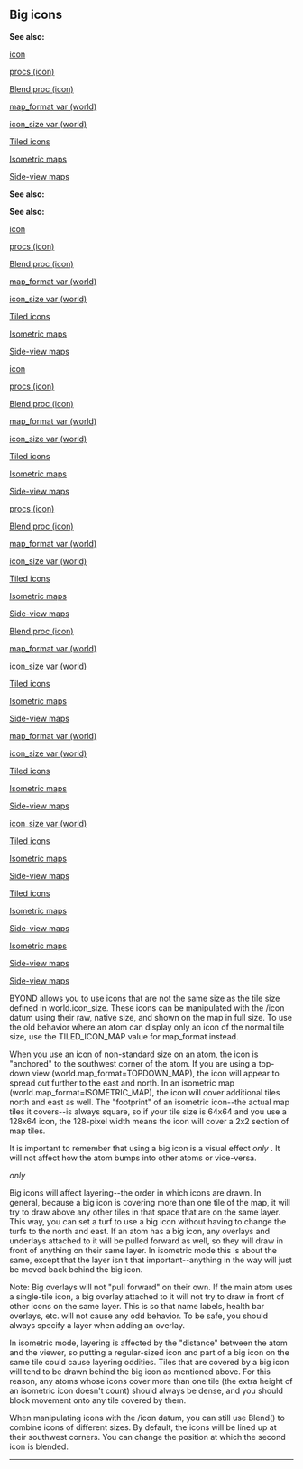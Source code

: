 

 Big icons
-----------




**See also:** 


[icon](#/icon) 

[procs (icon)](#/icon/proc) 

[Blend proc (icon)](#/icon/proc/Blend) 

[map\_format var (world)](#/world/var/map_format) 

[icon\_size var (world)](#/world/var/icon_size) 

[Tiled icons](#/{notes}/tiled-icons) 

[Isometric maps](#/{notes}/isometric) 

[Side-view maps](#/{notes}/side) 










**See also:** 

**See also:**

[icon](#/icon) 

[procs (icon)](#/icon/proc) 

[Blend proc (icon)](#/icon/proc/Blend) 

[map\_format var (world)](#/world/var/map_format) 

[icon\_size var (world)](#/world/var/icon_size) 

[Tiled icons](#/{notes}/tiled-icons) 

[Isometric maps](#/{notes}/isometric) 

[Side-view maps](#/{notes}/side) 








[icon](#/icon)

[procs (icon)](#/icon/proc) 

[Blend proc (icon)](#/icon/proc/Blend) 

[map\_format var (world)](#/world/var/map_format) 

[icon\_size var (world)](#/world/var/icon_size) 

[Tiled icons](#/{notes}/tiled-icons) 

[Isometric maps](#/{notes}/isometric) 

[Side-view maps](#/{notes}/side) 







[procs (icon)](#/icon/proc)

[Blend proc (icon)](#/icon/proc/Blend) 

[map\_format var (world)](#/world/var/map_format) 

[icon\_size var (world)](#/world/var/icon_size) 

[Tiled icons](#/{notes}/tiled-icons) 

[Isometric maps](#/{notes}/isometric) 

[Side-view maps](#/{notes}/side) 






[Blend proc (icon)](#/icon/proc/Blend)

[map\_format var (world)](#/world/var/map_format) 

[icon\_size var (world)](#/world/var/icon_size) 

[Tiled icons](#/{notes}/tiled-icons) 

[Isometric maps](#/{notes}/isometric) 

[Side-view maps](#/{notes}/side) 





[map\_format var (world)](#/world/var/map_format)

[icon\_size var (world)](#/world/var/icon_size) 

[Tiled icons](#/{notes}/tiled-icons) 

[Isometric maps](#/{notes}/isometric) 

[Side-view maps](#/{notes}/side) 




[icon\_size var (world)](#/world/var/icon_size)

[Tiled icons](#/{notes}/tiled-icons) 

[Isometric maps](#/{notes}/isometric) 

[Side-view maps](#/{notes}/side) 



[Tiled icons](#/{notes}/tiled-icons)

[Isometric maps](#/{notes}/isometric) 

[Side-view maps](#/{notes}/side) 


[Isometric maps](#/{notes}/isometric)

[Side-view maps](#/{notes}/side) 

[Side-view maps](#/{notes}/side)

 BYOND allows you to use icons that are not the same size as the tile size
defined in world.icon\_size. These icons can be manipulated with the /icon datum
using their raw, native size, and shown on the map in full size. To use the old
behavior where an atom can display only an icon of the normal tile size, use
the TILED\_ICON\_MAP value for map\_format instead.




 When you use an icon of non-standard size on an atom, the icon is "anchored"
to the southwest corner of the atom. If you are using a top-down view
(world.map\_format=TOPDOWN\_MAP), the icon will appear to spread out further to
the east and north. In an isometric map (world.map\_format=ISOMETRIC\_MAP), the
icon will cover additional tiles north and east as well. The "footprint" of an
isometric icon--the actual map tiles it covers--is always square, so if your
tile size is 64x64 and you use a 128x64 icon, the 128-pixel width means the
icon will cover a 2x2 section of map tiles.




 It is important to remember that using a big icon is a visual effect
 *only* 
 . It will not affect how the atom bumps into other atoms or
vice-versa.



*only*

 Big icons will affect layering--the order in which icons are drawn. In
general, because a big icon is covering more than one tile of the map, it will
try to draw above any other tiles in that space that are on the same layer.
This way, you can set a turf to use a big icon without having to change the
turfs to the north and east. If an atom has a big icon, any overlays and
underlays attached to it will be pulled forward as well, so they will draw in
front of anything on their same layer. In isometric mode this is about the same,
except that the layer isn't that important--anything in the way will just be
moved back behind the big icon.




 Note: Big overlays will not "pull forward" on their own. If the main atom
uses a single-tile icon, a big overlay attached to it will not try to draw in
front of other icons on the same layer. This is so that name labels, health
bar overlays, etc. will not cause any odd behavior. To be safe, you should
always specify a layer when adding an overlay.




 In isometric mode, layering is affected by the "distance" between the atom
and the viewer, so putting a regular-sized icon and part of a big icon on the
same tile could cause layering oddities. Tiles that are covered by a big icon
will tend to be drawn behind the big icon as mentioned above. For this reason,
any atoms whose icons cover more than one tile (the extra height of an
isometric icon doesn't count) should always be dense, and you should block
movement onto any tile covered by them.




 When manipulating icons with the /icon datum, you can still use Blend() to
combine icons of different sizes. By default, the icons will be lined up at
their southwest corners. You can change the position at which the second icon
is blended.





---


